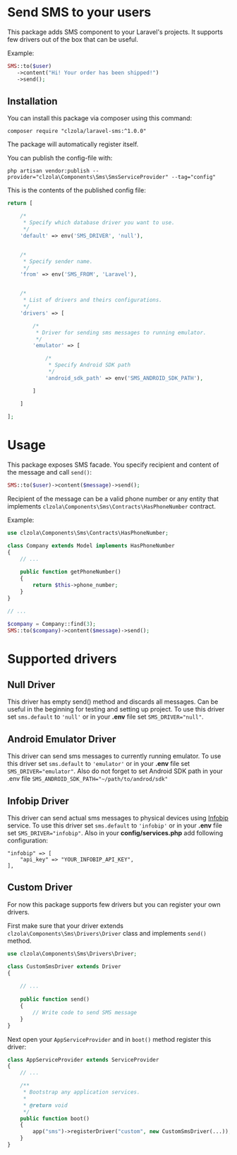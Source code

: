 # Send SMS to your users

This package adds SMS component to your Laravel's projects. It supports few drivers out of the box that can be useful.

Example:

```php
SMS::to($user)
   ->content("Hi! Your order has been shipped!")
   ->send();
```
       
## Installation

You can install this package via composer using this command:

    composer require "clzola/laravel-sms:^1.0.0"
    
The package will automatically register itself.

You can publish the config-file with:

    php artisan vendor:publish --provider="clzola\Components\Sms\SmsServiceProvider" --tag="config"

This is the contents of the published config file:

```php
return [

    /*
     * Specify which database driver you want to use.
     */
    'default' => env('SMS_DRIVER', 'null'),


    /*
     * Specify sender name.
     */
    'from' => env('SMS_FROM', 'Laravel'),


    /*
     * List of drivers and theirs configurations.
     */
    'drivers' => [

        /*
         * Driver for sending sms messages to running emulator.
         */
        'emulator' => [

            /*
             * Specify Android SDK path
             */
            'android_sdk_path' => env('SMS_ANDROID_SDK_PATH'),

        ]

    ]
    
];
```
    
# Usage

This package exposes SMS facade. You specify recipient and content of the message and call `send()`:

```php
SMS::to($user)->content($message)->send();
```
    
Recipient of the message can be a valid phone number or any entity that implements `clzola\Components\Sms\Contracts\HasPhoneNumber` contract.

Example:

```php
use clzola\Components\Sms\Contracts\HasPhoneNumber;

class Company extends Model implements HasPhoneNumber 
{
    // ...
    
    public function getPhoneNumber()
    {
        return $this->phone_number;
    }  
}

// ...

$company = Company::find(3);
SMS::to($company)->content($message)->send();
```
    
# Supported drivers

## Null Driver

This driver has empty send() method and discards all messages. Can be useful in the beginning for testing and setting up project.
To use this driver set `sms.default` to `'null'` or in your **.env** file set `SMS_DRIVER="null"`.

## Android Emulator Driver

This driver can send sms messages to currently running emulator.
To use this driver set `sms.default` to `'emulator'` or in your **.env** file set `SMS_DRIVER="emulator"`.
Also do not forget to set Android SDK path in your .env file `SMS_ANDROID_SDK_PATH="~/path/to/androd/sdk"`

## Infobip Driver

This driver can send actual sms messages to physical devices using [Infobip](https://www.infobip.com/) service.
To use this driver set `sms.default` to `'infobip'` or in your **.env** file set `SMS_DRIVER="infobip"`.
Also in your **config/services.php** add following configuration:

    "infobip" => [
        "api_key" => "YOUR_INFOBIP_API_KEY",
    ],
    
## Custom Driver

For now this package supports few drivers but you can register your own drivers.

First make sure that your driver extends `clzola\Components\Sms\Drivers\Driver` class and implements `send()` method.

```php
use clzola\Components\Sms\Drivers\Driver;

class CustomSmsDriver extends Driver 
{
    
    // ...
    
    public function send()
    {
        // Write code to send SMS message
    }
}
```
 
Next open your `AppServiceProvider` and in `boot()` method register this driver:
 
```php
class AppServiceProvider extends ServiceProvider
{
    // ...

    /**
     * Bootstrap any application services.
     *
     * @return void
     */
    public function boot()
    {
        app("sms")->registerDriver("custom", new CustomSmsDriver(...));
    }
}
```